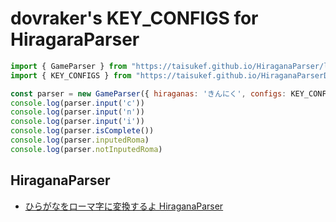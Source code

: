 # dovraker's KEY_CONFIGS for HiragaraParser

```JavaScript
import { GameParser } from "https://taisukef.github.io/HiraganaParser/lib/esm/index.js";
import { KEY_CONFIGS } from "https://taisukef.github.io/HiraganaParserDvorak/KEY_CONFIGS.js";

const parser = new GameParser({ hiraganas: 'きんにく', configs: KEY_CONFIGS })
console.log(parser.input('c'))
console.log(parser.input('n'))
console.log(parser.input('i'))
console.log(parser.isComplete())
console.log(parser.inputedRoma)
console.log(parser.notInputedRoma)
```

## HiraganaParser

- [ひらがなをローマ字に変換するよ HiraganaParser](https://github.com/2ndPINEW/HiraganaParser)
